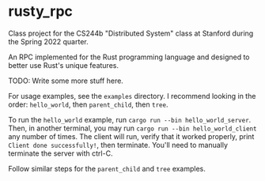 # rusty_rpc

Class project for the CS244b "Distributed System" class at Stanford during the Spring 2022 quarter.

An RPC implemented for the Rust programming language and designed to better use Rust's unique features.

TODO: Write some more stuff here.

For usage examples, see the `examples` directory. I recommend looking in the order: `hello_world`, then `parent_child`, then `tree`.

To run the `hello_world` example, run `cargo run --bin hello_world_server`.
Then, in another terminal, you may run `cargo run --bin hello_world_client` any
number of times. The client will run, verify that it worked properly, print
`Client done successfully!`, then terminate. You'll need to manually terminate
the server with ctrl-C.

Follow similar steps for the `parent_child` and `tree` examples.
